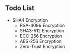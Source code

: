 ## Todo List
* SHA4 Encryption
	* RSA-4096 Encryption
	* SHA3-512 Encryption
	* ECC-256 Encryption
	* AES-256 Encryption
  * Zero-Trust Encryption
